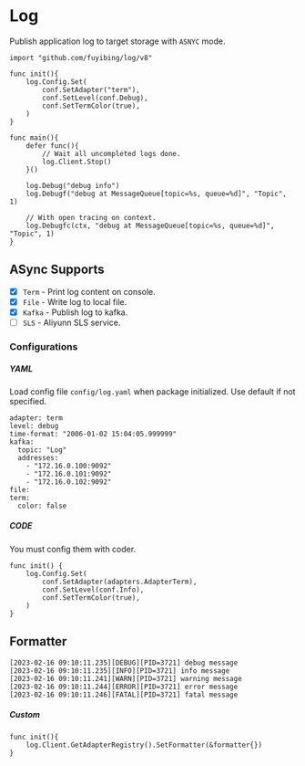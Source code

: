 # Log

Publish application log to target storage with `ASNYC` mode.

```
import "github.com/fuyibing/log/v8"
```

```
func init(){
    log.Config.Set(
        conf.SetAdapter("term"),
        conf.SetLevel(conf.Debug),
        conf.SetTermColor(true),
    )
}

func main(){
    defer func(){
        // Wait all uncompleted logs done.
        log.Client.Stop()
    }()

    log.Debug("debug info")
    log.Debugf("debug at MessageQueue[topic=%s, queue=%d]", "Topic", 1)

    // With open tracing on context.
    log.Debugfc(ctx, "debug at MessageQueue[topic=%s, queue=%d]", "Topic", 1)
}
```

## ASync Supports

- [X] `Term` - Print log content on console.
- [X] `File` - Write log to local file.
- [X] `Kafka` - Publish log to kafka.
- [ ] `SLS` - Aliyunn SLS service.

### Configurations

##### YAML

Load config file `config/log.yaml` when package initialized. Use default if not specified.

```
adapter: term
level: debug
time-format: "2006-01-02 15:04:05.999999"
kafka:
  topic: "Log"
  addresses: 
    - "172.16.0.100:9092"
    - "172.16.0.101:9092"
    - "172.16.0.102:9092"
file:
term:
  color: false
```

##### CODE

You must config them with coder.

```
func init() {
    log.Config.Set(	
        conf.SetAdapter(adapters.AdapterTerm),
        conf.SetLevel(conf.Info),
        conf.SetTermColor(true),
    )
}

```

## Formatter

```log
[2023-02-16 09:10:11.235][DEBUG][PID=3721] debug message
[2023-02-16 09:10:11.235][INFO][PID=3721] info message
[2023-02-16 09:10:11.241][WARN][PID=3721] warning message
[2023-02-16 09:10:11.244][ERROR][PID=3721] error message
[2023-02-16 09:10:11.246][FATAL][PID=3721] fatal message
```

##### Custom

```
func init(){
    log.Client.GetAdapterRegistry().SetFormatter(&formatter{})
}
```